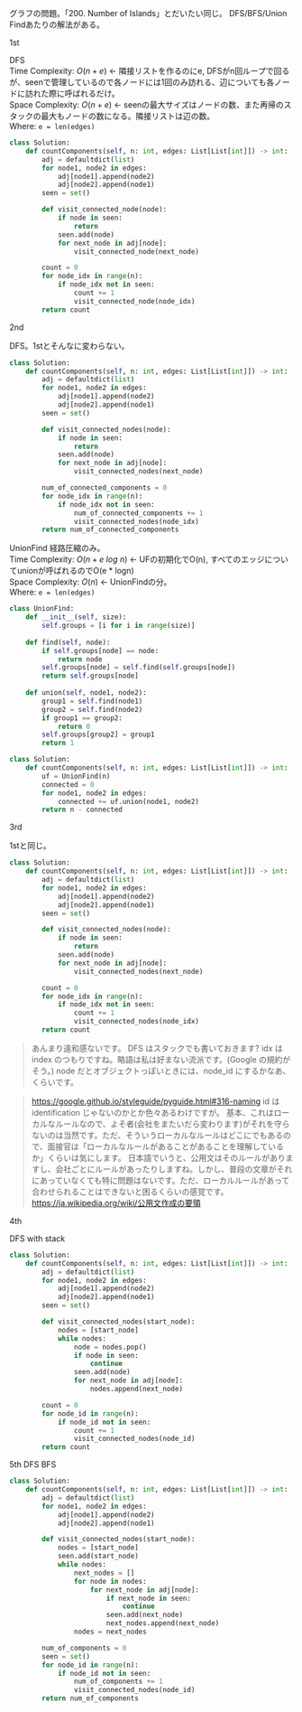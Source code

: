 グラフの問題。「200. Number of Islands」とだいたい同じ。
DFS/BFS/Union Findあたりの解法がある。

1st

DFS  
Time Complexity:  $O(n + e)$ ← 隣接リストを作るのにe, DFSがn回ループで回るが、seenで管理しているので各ノードには1回のみ訪れる、辺についても各ノードに訪れた際に呼ばれるだけ。  
Space Complexity: $O(n + e)$ ← seenの最大サイズはノードの数、また再帰のスタックの最大もノードの数になる。隣接リストは辺の数。  
Where: `e = len(edges)`  

```python
class Solution:
    def countComponents(self, n: int, edges: List[List[int]]) -> int:
        adj = defaultdict(list)
        for node1, node2 in edges:
            adj[node1].append(node2)
            adj[node2].append(node1)
        seen = set()

        def visit_connected_node(node):
            if node in seen:
                return
            seen.add(node)
            for next_node in adj[node]:
                visit_connected_node(next_node)

        count = 0
        for node_idx in range(n):
            if node_idx not in seen:
                count += 1
                visit_connected_node(node_idx)
        return count
```

2nd

DFS。1stとそんなに変わらない。
```python
class Solution:
    def countComponents(self, n: int, edges: List[List[int]]) -> int:
        adj = defaultdict(list)
        for node1, node2 in edges:
            adj[node1].append(node2)
            adj[node2].append(node1)
        seen = set()

        def visit_connected_nodes(node):
            if node in seen:
                return
            seen.add(node)
            for next_node in adj[node]:
                visit_connected_nodes(next_node)

        num_of_connected_components = 0
        for node_idx in range(n):
            if node_idx not in seen:
                num_of_connected_components += 1
                visit_connected_nodes(node_idx)
        return num_of_connected_components
```

UnionFind 経路圧縮のみ。  
Time Complexity:  $O(n + e\ log\ n)$ ← UFの初期化でO(n), すべてのエッジについてunionが呼ばれるのでO(e * logn)  
Space Complexity: $O(n)$ ← UnionFindの分。  
Where: `e = len(edges)`  

```python
class UnionFind:
    def __init__(self, size):
        self.groups = [i for i in range(size)]
    
    def find(self, node):
        if self.groups[node] == node:
            return node
        self.groups[node] = self.find(self.groups[node])
        return self.groups[node]
    
    def union(self, node1, node2):
        group1 = self.find(node1)
        group2 = self.find(node2)
        if group1 == group2:
            return 0
        self.groups[group2] = group1
        return 1

class Solution:
    def countComponents(self, n: int, edges: List[List[int]]) -> int:
        uf = UnionFind(n)
        connected = 0
        for node1, node2 in edges:
            connected += uf.union(node1, node2)
        return n - connected
```

3rd

1stと同じ。

```python
class Solution:
    def countComponents(self, n: int, edges: List[List[int]]) -> int:
        adj = defaultdict(list)
        for node1, node2 in edges:
            adj[node1].append(node2)
            adj[node2].append(node1)
        seen = set()

        def visit_connected_nodes(node):
            if node in seen:
                return
            seen.add(node)
            for next_node in adj[node]:
                visit_connected_nodes(next_node)

        count = 0
        for node_idx in range(n):
            if node_idx not in seen:
                count += 1
                visit_connected_nodes(node_idx)
        return count
```

> あんまり違和感ないです。
DFS はスタックでも書いておきます?
idx は index のつもりですね。略語は私は好まない流派です。(Google の規約がそう。)
node だとオブジェクトっぽいときには、node_id にするかなあ、くらいです。

> https://google.github.io/styleguide/pyguide.html#316-naming
id は identification じゃないのかとか色々あるわけですが。
基本、これはローカルなルールなので、よそ者(会社をまたいだら変わります)がそれを守らないのは当然です。ただ、そういうローカルなルールはどこにでもあるので、面接官は「ローカルなルールがあることがあることを理解しているか」くらいは気にします。
日本語でいうと、公用文はそのルールがありますし、会社ごとにルールがあったりしますね。しかし、普段の文章がそれにあっていなくても特に問題はないです。ただ、ローカルルールがあって合わせられることはできないと困るくらいの感覚です。
https://ja.wikipedia.org/wiki/公用文作成の要領

4th

DFS with stack
```python
class Solution:
    def countComponents(self, n: int, edges: List[List[int]]) -> int:
        adj = defaultdict(list)
        for node1, node2 in edges:
            adj[node1].append(node2)
            adj[node2].append(node1)
        seen = set()

        def visit_connected_nodes(start_node):
            nodes = [start_node]
            while nodes:
                node = nodes.pop()
                if node in seen:
                    continue
                seen.add(node)
                for next_node in adj[node]:
                    nodes.append(next_node) 

        count = 0
        for node_id in range(n):
            if node_id not in seen:
                count += 1
                visit_connected_nodes(node_id)
        return count
```

5th
DFS BFS

```python
class Solution:
    def countComponents(self, n: int, edges: List[List[int]]) -> int:
        adj = defaultdict(list)
        for node1, node2 in edges:
            adj[node1].append(node2)
            adj[node2].append(node1)

        def visit_connected_nodes(start_node):
            nodes = [start_node]
            seen.add(start_node)
            while nodes:
                next_nodes = []
                for node in nodes:
                    for next_node in adj[node]:
                        if next_node in seen:
                            continue
                        seen.add(next_node)
                        next_nodes.append(next_node)
                nodes = next_nodes

        num_of_components = 0
        seen = set()
        for node_id in range(n):
            if node_id not in seen:
                num_of_components += 1
                visit_connected_nodes(node_id)
        return num_of_components
```
